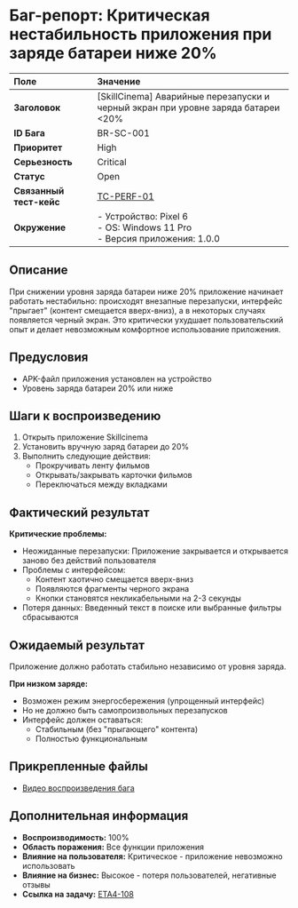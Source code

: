 # Баг-репорт: Критическая нестабильность приложения при заряде батареи ниже 20%

| Поле | Значение |
| :--- | :--- |
| **Заголовок** | [SkillCinema] Аварийные перезапуски и черный экран при уровне заряда батареи <20% |
| **ID Бага** | BR-SC-001 |
| **Приоритет** | High |
| **Серьезность** | Critical |
| **Статус** | Open |
| **Связанный тест-кейс** | [TC-PERF-01](../Test-Cases/SkillCinema/Performance_Tests.md#tc-perf-01-критические-проблемы-при-низком-уровне-заряда-батареи) |
| **Окружение** | - Устройство: Pixel 6<br>- OS: Windows 11 Pro<br>- Версия приложения: 1.0.0 |

## Описание
При снижении уровня заряда батареи ниже 20% приложение начинает работать нестабильно: происходят внезапные перезапуски, интерфейс "прыгает" (контент смещается вверх-вниз), а в некоторых случаях появляется черный экран. Это критически ухудшает пользовательский опыт и делает невозможным комфортное использование приложения.

## Предусловия
- APK-файл приложения установлен на устройство
- Уровень заряда батареи 20% или ниже

## Шаги к воспроизведению
1. Открыть приложение Skillcinema
2. Установить вручную заряд батареи до 20%
3. Выполнить следующие действия:
   - Прокручивать ленту фильмов
   - Открывать/закрывать карточки фильмов
   - Переключаться между вкладками

## Фактический результат
**Критические проблемы:**
- Неожиданные перезапуски: Приложение закрывается и открывается заново без действий пользователя
- Проблемы с интерфейсом:
  - Контент хаотично смещается вверх-вниз
  - Появляются фрагменты черного экрана
  - Кнопки становятся некликабельными на 2-3 секунды
- Потеря данных: Введенный текст в поиске или выбранные фильтры сбрасываются

## Ожидаемый результат
Приложение должно работать стабильно независимо от уровня заряда.

**При низком заряде:**
- Возможен режим энергосбережения (упрощенный интерфейс)
- Но не должно быть самопроизвольных перезапусков
- Интерфейс должен оставаться:
  - Стабильным (без "прыгающего" контента)
  - Полностью функциональным

## Прикрепленные файлы
- [Видео воспроизведения бага](https://ru.yougile.com/user-data/ed930ea4-900d-404c-9f45-c8edc10f96c5/20250720-1653-54.5000016.mp4)

## Дополнительная информация
- **Воспроизводимость:** 100%
- **Область поражения:** Все функции приложения
- **Влияние на пользователя:** Критическое - приложение невозможно использовать
- **Влияние на бизнес:** Высокое - потеря пользователей, негативные отзывы
- **Ссылка на задачу:** [ETA4-108](https://ru.yougile.com/team/b52d2428fbb0/Этап-4.-Intershop#ETA4-108)
